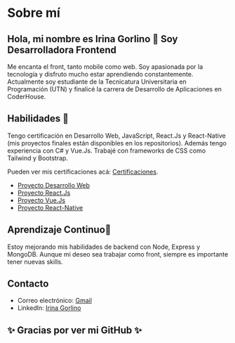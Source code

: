 # Sobre mí

##  Hola, mi nombre es Irina Gorlino 👋 Soy Desarrolladora Frontend
Me encanta el front, tanto mobile como web. Soy apasionada por la tecnología y disfruto mucho estar aprendiendo constantemente. Actualmente soy estudiante de la Tecnicatura Universitaria en Programación (UTN) y finalicé la carrera de Desarrollo de Aplicaciones en CoderHouse. 

## Habilidades 🚀

Tengo certificación en Desarrollo Web, JavaScript, React.Js y React-Native (mis proyectos finales están disponibles en los repositorios).
Además tengo experiencia con C# y Vue.Js. Trabajé con frameworks de CSS como Tailwind y Bootstrap.

Pueden ver mis certificaciones acá: [Certificaciones](https://drive.google.com/drive/folders/1dlpXlUNT8Tu9iwicQyHZU45X1CtEA0EJ?usp=drive_link).

- [Proyecto Desarrollo Web](https://irinag00.github.io/PF-DesarrolloWeb-Gorlino/)
- [Proyecto React.Js](https://proyecto-final-ecommerce-gorlino.vercel.app/)
- [Proyecto Vue.Js](https://cripto-gorlino.vercel.app/)
- [Proyecto React-Native](https://github.com/irinag00/DecoHome-app-Gorlino.git)

## Aprendizaje Continuo🌱

Estoy mejorando mis habilidades de backend con Node, Express y MongoDB. Aunque mi deseo sea trabajar como front, siempre es importante tener nuevas skills.

## Contacto

- Correo electrónico: [Gmail](irinagorlino@gmail.com)
- LinkedIn: [Irina Gorlino](https://www.linkedin.com/in/irina-gorlino/)

## ✨ Gracias por ver mi GitHub ✨

<!--
**irinag00/irinag00** is a ✨ _special_ ✨ repository because its `README.md` (this file) appears on your GitHub profile.

Here are some ideas to get you started:

- 🔭 I’m currently working on ...
- 🌱 I’m currently learning ...
- 👯 I’m looking to collaborate on ...
- 🤔 I’m looking for help with ...
- 💬 Ask me about ...
- 📫 How to reach me: ...
- 😄 Pronouns: ...
- ⚡ Fun fact: ...
-->
